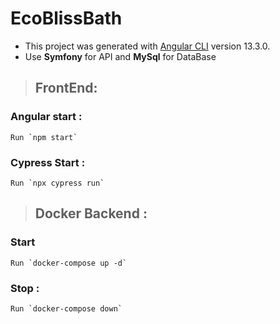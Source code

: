 # EcoBlissBath

- This project was generated with [Angular CLI](https://github.com/angular/angular-cli) version 13.3.0.
- Use __Symfony__ for API and __MySql__ for DataBase

>## FrontEnd:
### Angular start :
```
Run `npm start`
```
### Cypress Start :
```
Run `npx cypress run`
```

>## Docker Backend :
### Start
```
Run `docker-compose up -d`
```
### Stop :
```
Run `docker-compose down`
```
